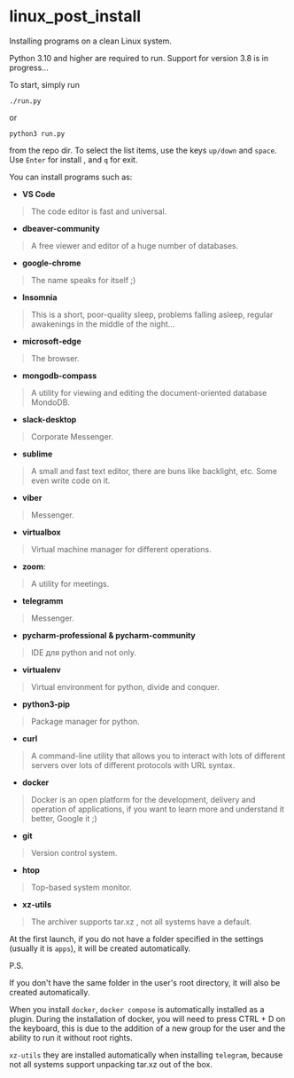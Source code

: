 # linux_post_install
Installing programs on a clean Linux system.

Python 3.10 and higher are required to run.
Support for version 3.8 is in progress...

To start, simply run
```shell
./run.py
```
or
```shell
python3 run.py
```
from the repo dir.
To select the list items, use the keys `up/down` and `space`. 
Use `Enter` for install , and `q` for exit.

You can install programs such as:
- **VS Code**
> The code editor is fast and universal.
- **dbeaver-community** 
> A free viewer and editor of a huge number of databases.
- **google-chrome**
> The name speaks for itself ;)
- **Insomnia**
> This is a short, poor-quality sleep, problems falling asleep,
regular awakenings in the middle of the night...
- **microsoft-edge**
> The browser.
- **mongodb-compass**
> A utility for viewing and editing the document-oriented
database MondoDB.
- **slack-desktop**
> Corporate Messenger.
- **sublime**
> A small and fast text editor, there are buns like
backlight, etc. Some even write code on it.
- **viber**
> Messenger.
- **virtualbox**
> Virtual machine manager for different operations.
- **zoom**:
> A utility for meetings.
- **telegramm**
> Messenger.
- **pycharm-professional & pycharm-community**
> IDE для python and not only.
- **virtualenv**
> Virtual environment for python, divide and conquer.
- **python3-pip**
> Package manager for python.
- **curl**
> A command-line utility that allows you to interact with 
lots of different servers over lots of different protocols
with URL syntax.
- **docker**
> Docker is an open platform for the development, delivery and
operation of applications, if you want to learn more and 
understand it better, Google it ;)
- **git**
> Version control system.
- **htop**
> Top-based system monitor.
- **xz-utils**
> The archiver supports tar.xz , not all systems have a default.


At the first launch, if you do not have a folder specified
in the settings (usually it is `apps`),
it will be created automatically.

P.S.

If you don't have the same folder in the user's root directory, 
it will also be created automatically.

When you install `docker`, `docker compose` is automatically installed as a plugin.
During the installation of docker, you will need to press CTRL + D on the keyboard,
this is due to the addition of a new group for the user and the ability
to run it without root rights.

`xz-utils` they are installed automatically when installing `telegram`,
because not all systems support unpacking tar.xz out of the box.
